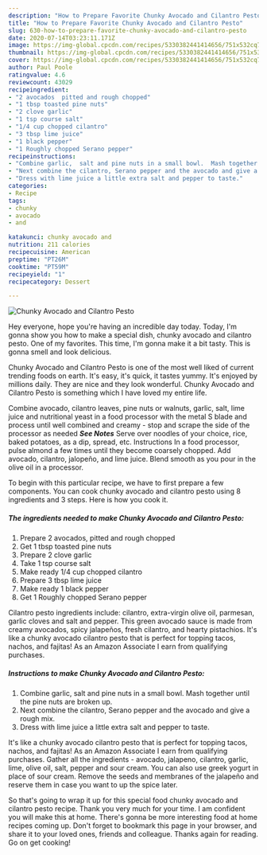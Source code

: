 ```yaml
---
description: "How to Prepare Favorite Chunky Avocado and Cilantro Pesto"
title: "How to Prepare Favorite Chunky Avocado and Cilantro Pesto"
slug: 630-how-to-prepare-favorite-chunky-avocado-and-cilantro-pesto
date: 2020-07-14T03:23:11.171Z
image: https://img-global.cpcdn.com/recipes/5330382441414656/751x532cq70/chunky-avocado-and-cilantro-pesto-recipe-main-photo.jpg
thumbnail: https://img-global.cpcdn.com/recipes/5330382441414656/751x532cq70/chunky-avocado-and-cilantro-pesto-recipe-main-photo.jpg
cover: https://img-global.cpcdn.com/recipes/5330382441414656/751x532cq70/chunky-avocado-and-cilantro-pesto-recipe-main-photo.jpg
author: Paul Poole
ratingvalue: 4.6
reviewcount: 43029
recipeingredient:
- "2 avocados  pitted and rough chopped"
- "1 tbsp toasted pine nuts"
- "2 clove garlic"
- "1 tsp course salt"
- "1/4 cup chopped cilantro"
- "3 tbsp lime juice"
- "1 black pepper"
- "1 Roughly chopped Serano pepper"
recipeinstructions:
- "Combine garlic,  salt and pine nuts in a small bowl.  Mash together until the pine nuts are broken up."
- "Next combine the cilantro, Serano pepper and the avocado and give a rough mix."
- "Dress with lime juice a little extra salt and pepper to taste."
categories:
- Recipe
tags:
- chunky
- avocado
- and

katakunci: chunky avocado and 
nutrition: 211 calories
recipecuisine: American
preptime: "PT26M"
cooktime: "PT59M"
recipeyield: "1"
recipecategory: Dessert

---
```



![Chunky Avocado and Cilantro Pesto](https://img-global.cpcdn.com/recipes/5330382441414656/751x532cq70/chunky-avocado-and-cilantro-pesto-recipe-main-photo.jpg)

Hey everyone, hope you're having an incredible day today. Today, I'm gonna show you how to make a special dish, chunky avocado and cilantro pesto. One of my favorites. This time, I'm gonna make it a bit tasty. This is gonna smell and look delicious.

Chunky Avocado and Cilantro Pesto is one of the most well liked of current trending foods on earth. It's easy, it's quick, it tastes yummy. It's enjoyed by millions daily. They are nice and they look wonderful. Chunky Avocado and Cilantro Pesto is something which I have loved my entire life.

Combine avocado, cilantro leaves, pine nuts or walnuts, garlic, salt, lime juice and nutritional yeast in a food processor with the metal S blade and process until well combined and creamy - stop and scrape the side of the processor as needed ***See Notes*** Serve over noodles of your choice, rice, baked potatoes, as a dip, spread, etc. Instructions In a food processor, pulse almond a few times until they become coarsely chopped. Add avocado, cilantro, jalopeño, and lime juice. Blend smooth as you pour in the olive oil in a processor.


To begin with this particular recipe, we have to first prepare a few components. You can cook chunky avocado and cilantro pesto using 8 ingredients and 3 steps. Here is how you cook it.

<!--inarticleads1-->

##### The ingredients needed to make Chunky Avocado and Cilantro Pesto:

1. Prepare 2 avocados,  pitted and rough chopped
1. Get 1 tbsp toasted pine nuts
1. Prepare 2 clove garlic
1. Take 1 tsp course salt
1. Make ready 1/4 cup chopped cilantro
1. Prepare 3 tbsp lime juice
1. Make ready 1 black pepper
1. Get 1 Roughly chopped Serano pepper


Cilantro pesto ingredients include: cilantro, extra-virgin olive oil, parmesan, garlic cloves and salt and pepper. This green avocado sauce is made from creamy avocados, spicy jalapeños, fresh cilantro, and hearty pistachios. It&#39;s like a chunky avocado cilantro pesto that is perfect for topping tacos, nachos, and fajitas! As an Amazon Associate I earn from qualifying purchases. 

<!--inarticleads2-->

##### Instructions to make Chunky Avocado and Cilantro Pesto:

1. Combine garlic,  salt and pine nuts in a small bowl.  Mash together until the pine nuts are broken up.
1. Next combine the cilantro, Serano pepper and the avocado and give a rough mix.
1. Dress with lime juice a little extra salt and pepper to taste.


It&#39;s like a chunky avocado cilantro pesto that is perfect for topping tacos, nachos, and fajitas! As an Amazon Associate I earn from qualifying purchases. Gather all the ingredients - avocado, jalapeno, cilantro, garlic, lime, olive oil, salt, pepper and sour cream. You can also use greek yogurt in place of sour cream. Remove the seeds and membranes of the jalapeño and reserve them in case you want to up the spice later. 

So that's going to wrap it up for this special food chunky avocado and cilantro pesto recipe. Thank you very much for your time. I am confident you will make this at home. There's gonna be more interesting food at home recipes coming up. Don't forget to bookmark this page in your browser, and share it to your loved ones, friends and colleague. Thanks again for reading. Go on get cooking!
